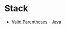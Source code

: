 # Stack

- [Valid Parentheses](./Stack/README.md#valid-parentheses) - [Java](./ValidateParentheses.java)
